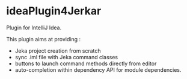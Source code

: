 # ideaPlugin4Jerkar

Plugin for IntelliJ Idea.

This plugin aims at providing :

* Jeka project creation from scratch
* sync .iml file with Jeka command classes
* buttons to launch command methods directly from editor
* auto-completion within dependency API for module dependencies.



